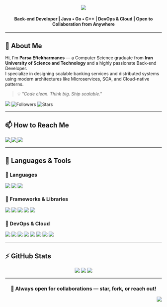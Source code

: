 <div id="top"></div>

<!-- HEADER CAPSULE -->
<p align="center">
  <img src="https://readme-typing-svg.herokuapp.com?font=Fira+Code&weight=500&size=35&pause=300&color=8A2BE2&center=true&vCenter=true&width=600&lines=Hi+%F0%9F%91%8B+I'm+Parsa+Eftekharmanes;Back-end+Engineer;Java%2C+Go+%26+C%2B%2B+Developer;DevOps+Enthusiast;Distributed+Systems+Lover;Welcome+to+my+GitHub!" />
</p>

<h4 align="center">
Back-end Developer | Java • Go • C++ | DevOps & Cloud | Open to Collaboration from Anywhere
</h4>

---

## 👤 About Me

Hi, I'm <strong>Parsa Eftekharmanes</strong> — a Computer Science graduate from <strong>Iran University of Science and Technology</strong> and a highly passionate Back-end Developer.  
I specialize in designing scalable banking services and distributed systems using modern architectures like Microservices, SOA, and Cloud-native patterns.

> 💡 *"Code clean. Think big. Ship scalable."*

<div>
   <img src="https://api.visitorbadge.io/api/visitors?path=parsaeftekharmanes&label=Profile%20Views&countColor=%238A2BE2" />
   <img alt="Followers" src="https://img.shields.io/github/followers/parsaeftekharmanes?style=for-the-badge&color=%238A2BE2&logo=github&label=Followers">
   <img alt="Stars" src="https://img.shields.io/github/stars/parsaeftekharmanes?style=for-the-badge&color=%238A2BE2&logo=github&label=Stars">
</div>

---

## 📫 How to Reach Me

<div>
  <a href="mailto:your@email.com">
    <img src="https://img.shields.io/badge/Gmail-D14836?style=for-the-badge&logo=gmail&logoColor=white"/>
  </a>
  <a href="https://github.com/parsaeftekharmanes">
    <img src="https://img.shields.io/badge/github-%2324292e.svg?&style=for-the-badge&logo=github&logoColor=white"/>
  </a>
  <a href="https://www.linkedin.com/in/yourprofile">
    <img src="https://img.shields.io/badge/linkedin-%230077B5.svg?&style=for-the-badge&logo=linkedin&logoColor=white"/>
  </a>
</div>

---

## 🧰 Languages & Tools

### 🔹 Languages
<img src="https://img.shields.io/badge/Java-ED8B00?style=for-the-badge&logo=java&logoColor=white"/>
<img src="https://img.shields.io/badge/Go-00ADD8?style=for-the-badge&logo=go&logoColor=white"/>
<img src="https://img.shields.io/badge/C++17-00599C?style=for-the-badge&logo=c%2B%2B&logoColor=white"/>

### 🔹 Frameworks & Libraries
<img src="https://img.shields.io/badge/SpringBoot-6DB33F?style=for-the-badge&logo=springboot&logoColor=white"/>
<img src="https://img.shields.io/badge/Jakarta-EE-FF6C37?style=for-the-badge&logo=jakartaee&logoColor=white"/>
<img src="https://img.shields.io/badge/JavaFX-1E90FF?style=for-the-badge&logo=java&logoColor=white"/>
<img src="https://img.shields.io/badge/Gin-GO%20Web%20Framework-00ADD8?style=for-the-badge"/>
<img src="https://img.shields.io/badge/GORM-ORM%20for%20Go-375EAB?style=for-the-badge"/>

### 🔹 DevOps & Cloud
<img src="https://img.shields.io/badge/Docker-2496ED?style=for-the-badge&logo=docker&logoColor=white"/>
<img src="https://img.shields.io/badge/Kubernetes-326CE5?style=for-the-badge&logo=kubernetes&logoColor=white"/>
<img src="https://img.shields.io/badge/CI%2FCD-343434?style=for-the-badge&logo=githubactions&logoColor=white"/>
<img src="https://img.shields.io/badge/Prometheus-E6522C?style=for-the-badge&logo=prometheus&logoColor=white"/>
<img src="https://img.shields.io/badge/Grafana-F46800?style=for-the-badge&logo=grafana&logoColor=white"/>
<img src="https://img.shields.io/badge/Kafka-231F20?style=for-the-badge&logo=apachekafka&logoColor=white"/>
<img src="https://img.shields.io/badge/ELK-005571?style=for-the-badge&logo=elastic&logoColor=white"/>
<img src="https://img.shields.io/badge/Cloud-Native-4FC08D?style=for-the-badge&logo=cloudflare&logoColor=white"/>

---

## ⚡ GitHub Stats

<p align="center">
  <img src="https://github-readme-stats.vercel.app/api?username=parsaeftekharmanes&show_icons=true&theme=midnight-purple" />
  <img src="https://github-readme-streak-stats.herokuapp.com?user=parsaeftekharmanes&theme=midnight-purple"/>
  <img src="https://github-readme-stats.vercel.app/api/top-langs/?username=parsaeftekharmanes&layout=compact&theme=midnight-purple" />
</p>

---

<h3 align="center">🤝 Always open for collaborations — star, fork, or reach out!</h3>

<p align="right">
  <a href="#top">
    <img src="https://img.shields.io/badge/Back%20to%20Top%20⬆️-8A2BE2?style=for-the-badge&logoColor=white"/>
  </a>
</p>
